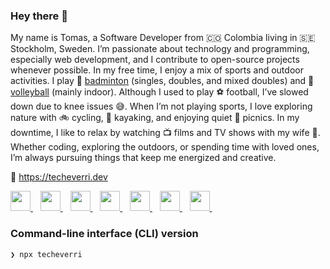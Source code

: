 ### Hey there 👋

My name is Tomas, a Software Developer from 🇨🇴 Colombia living in 🇸🇪 Stockholm,
Sweden. I’m passionate about technology and programming, especially web
development, and I contribute to open-source projects whenever possible. In my
free time, I enjoy a mix of sports and outdoor activities. I play 🏸
[badminton](https://badmintonsweden.tournamentsoftware.com/player-profile/c51332aa-ffdc-47aa-9d28-281ed4108d03)
(singles, doubles, and mixed doubles) and 🏐
[volleyball](https://kthvolleyball.com/) (mainly indoor). Although I used to
play ⚽️ football, I’ve slowed down due to knee issues 😅. When I’m not playing
sports, I love exploring nature with 🚲 cycling, 🛶 kayaking, and enjoying quiet
🧺 picnics. In my downtime, I like to relax by watching 📺 films and TV shows
with my wife 👰. Whether coding, exploring the outdoors, or spending time with
loved ones, I’m always pursuing things that keep me energized and creative.

🔗 <https://techeverri.dev>

<a title="Twitter" href="https://twitter.com/TomasEcheverri">
  <img height="32" src="https://unpkg.com/super-tiny-icons@0.6.0/images/svg/x.svg" />
</a>
&nbsp;&nbsp;
<a rel="me" title="Mastodon" href="https://mastodon.social/web/@techeverri">
  <img height="32" src="https://unpkg.com/super-tiny-icons@latest/images/svg/mastodon.svg" />
</a>
&nbsp;&nbsp;
<a title="LinkedIn" href="https://www.linkedin.com/in/tomechval/">
  <img height="32" src="https://unpkg.com/super-tiny-icons@latest/images/svg/linkedin.svg" />
</a>
&nbsp;&nbsp;
<a title="GitHub" href="https://github.com/techeverri">
  <img height="32" src="https://unpkg.com/super-tiny-icons@latest/images/svg/github.svg" />
</a>
&nbsp;&nbsp;
<a title="CodePen" href="https://codepen.io/techeverri">
  <img height="32" src="https://unpkg.com/super-tiny-icons@latest/images/svg/codepen.svg" />
</a>
&nbsp;&nbsp;
<a title="npm" href="https://www.npmjs.com/~techeverri">
  <img height="32" src="https://unpkg.com/super-tiny-icons@latest/images/svg/npm.svg" />
</a>
&nbsp;&nbsp;
<a title="Stack Overflow" href="https://stackoverflow.com/users/1416747/tomas-echeverri">
  <img height="32" src="https://unpkg.com/super-tiny-icons@latest/images/svg/stackoverflow.svg" />
</a>
&nbsp;&nbsp;

### Command-line interface (CLI) version

```shell
❯ npx techeverri
```
